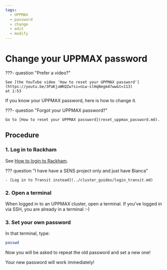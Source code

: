 ```yaml
---
tags:
  - UPPMAX
  - password
  - change
  - edit
  - modify
---
```


# Change your UPPMAX password

???- question "Prefer a video?"

    See [the YouTube video 'How to reset your UPPMAX password'](https://youtu.be/3PaKjuWKQZw?si=nLw-slHqNegm47ww&t=113)
    at 1:53

If you know your UPPMAX password,
here is how to change it.

???- question "Forgot your UPPMAX password?"

    Go to [How to reset your UPPMAX password](reset_uppmax_password.md).


## Procedure

### 1. Log in to Rackham

See [How to login to Rackham](login_rackham_console_password.md).

??? question "I have have a SENS project only and just have Bianca"

    - [Log in to Transit instead](../cluster_guides/login_transit.md)

### 2. Open a terminal

When logged in to an UPPMAX cluster, open a terminal.
If you've logged in via SSH, you are already in a terminal :-)

### 3. Set your own password

In that terminal, type:

```bash
passwd
```

Now you will be asked to repeat the old password and set a new one!

Your new password will work immediately!

